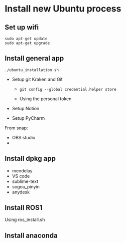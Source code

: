 # Install new Ubuntu process

## Set up wifi

```
sudo apt-get update 
sudo apt-get upgrade
```

 ## Install general app

```
./ubuntu_installation.sh
```

- Setup git Kraken and Git

  - ```
    git config --global credential.helper store
    ```

  - Using the personal token

- Setup Notion

- Setup PyCharm

From snap:

- OBS studio
- 

## Install dpkg app

- mendelay
- VS code
- sublime-text
- sogou_pinyin
- anydesk

## Install ROS1

Using ros_install.sh

## Install anaconda
